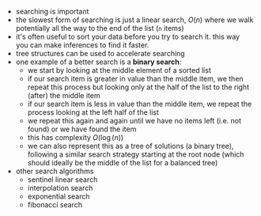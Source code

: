 - searching is important
- the slowest form of searching is just a linear search, $O(n)$ where we walk potentially all the way to the end of the list (`n` items)
- it's often useful to sort your data before you try to search it. this way you can make inferences to find it faster.
- tree structures can be used to accelerate searching
- one example of a better search is a **binary search**:
	- we start by looking at the middle element of a sorted list
	- if our search item is greater in value than the middle item, we then repeat this process but looking only at the half of the list to the right (after) the middle item
	- if our search item is less in value than the middle item, we repeat the process looking at the left half of the list
	- we repeat this again and again until we have no items left (i.e. not found) or we have found the item
	- this has complexity $O(\log(n))$ 
	- we can also represent this as a tree of solutions (a binary tree), following a similar search strategy starting at the root node (which should ideally be the middle of the list for a balanced tree)
- other search algorithms
	- sentinel linear search
	- interpolation search
	- exponential search
	- fibonacci search

